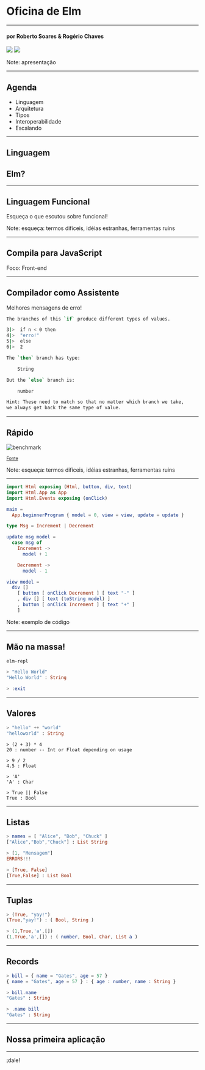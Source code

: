 # Oficina de Elm
<hr />
<h4 class="subtitle">por Roberto Soares & Rogério Chaves</h4>

<img src="images/roberto.jpeg" class="picture" />
<img src="images/rogerio.jpeg" class="picture" />

Note: apresentação

---

## Agenda

* Linguagem
* Arquitetura
* Tipos
* Interoperabilidade
* Escalando

---

## Linguagem
## Elm?

----

## Linguagem Funcional

Esqueça o que escutou sobre funcional!

Note: esqueça: termos difíceis, idéias estranhas, ferramentas ruins

----

## Compila para JavaScript

Foco: Front-end

----

## Compilador como Assistente

Melhores mensagens de erro!

```sh
The branches of this `if` produce different types of values.

3|>  if n < 0 then
4|>  "erro!"
5|>  else
6|>  2

The `then` branch has type:

    String

But the `else` branch is:

    number

Hint: These need to match so that no matter which branch we take,
we always get back the same type of value.
```
<!-- .element: class="stretch" -->

----

## Rápido

![benchmark](images/benchmark.png)

<small>[Fonte](http://elm-lang.org/blog/blazing-fast-html-round-two)</small>

Note: esqueça: termos difíceis, idéias estranhas, ferramentas ruins

----

```elm
import Html exposing (Html, button, div, text)
import Html.App as App
import Html.Events exposing (onClick)

main =
  App.beginnerProgram { model = 0, view = view, update = update }

type Msg = Increment | Decrement

update msg model =
  case msg of
    Increment ->
      model + 1

    Decrement ->
      model - 1

view model =
  div []
    [ button [ onClick Decrement ] [ text "-" ]
    , div [] [ text (toString model) ]
    , button [ onClick Increment ] [ text "+" ]
    ]
```
<!-- .element: class="stretch" -->

Note: exemplo de código

---

## Mão na massa!

```sh
elm-repl
```

```elm
> "Hello World"
"Hello World" : String
```
<!-- .element: class="fragment" data-fragment-index="1" -->

```elm
> :exit
```
<!-- .element: class="fragment" data-fragment-index="2" -->

----

## Valores

```elm
> "hello" ++ "world"
"helloworld" : String
```
<!-- .element: class="fragment" data-fragment-index="1" -->

```
> (2 + 3) * 4
20 : number -- Int or Float depending on usage

> 9 / 2
4.5 : Float
```
<!-- .element: class="fragment" data-fragment-index="2" -->

```
> 'A'
'A' : Char
```
<!-- .element: class="fragment" data-fragment-index="3" -->

```
> True || False
True : Bool
```
<!-- .element: class="fragment" data-fragment-index="4" -->

---

## Listas

```elm
> names = [ "Alice", "Bob", "Chuck" ]
["Alice","Bob","Chuck"] : List String
```
<!-- .element: class="fragment" data-fragment-index="1" -->

```elm
> [1, "Mensagem"]
ERRORS!!!
```
<!-- .element: class="fragment" data-fragment-index="2" -->

```elm
> [True, False]
[True,False] : List Bool
```
<!-- .element: class="fragment" data-fragment-index="3" -->

---

## Tuplas

```elm
> (True, "yay!")
(True,"yay!") : ( Bool, String )
```
<!-- .element: class="fragment" data-fragment-index="1" -->

```elm
> (1,True,'a',[])
(1,True,'a',[]) : ( number, Bool, Char, List a )
```
<!-- .element: class="fragment" data-fragment-index="2" -->

---

## Records

```elm
> bill = { name = "Gates", age = 57 }
{ name = "Gates", age = 57 } : { age : number, name : String }
```

```elm
> bill.name
"Gates" : String

> .name bill
"Gates" : String
```
<!-- .element: class="fragment" data-fragment-index="1" -->

---

## Nossa primeira aplicação

----

¡dale!
